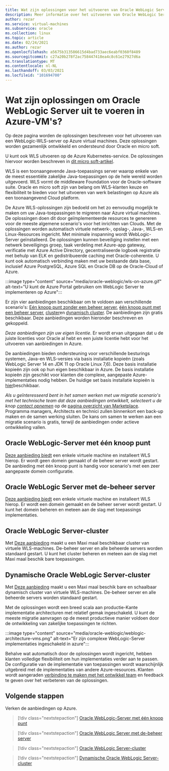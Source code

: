 ```yaml
---
title: Wat zijn oplossingen voor het uitvoeren van Oracle WebLogic Server op Azure Virtual Machines
description: Meer informatie over het uitvoeren van Oracle WebLogic Server op Microsoft Azure Virtual Machines.
author: rezar
ms.service: virtual-machines
ms.subservice: oracle
ms.collection: linux
ms.topic: article
ms.date: 02/24/2021
ms.author: rezar
ms.openlocfilehash: a5675b313586615d4bad733aec6eabf0360f8489
ms.sourcegitcommit: c27a20b278f2ac758447418ea4c8c61e27927d6a
ms.translationtype: MT
ms.contentlocale: nl-NL
ms.lasthandoff: 03/03/2021
ms.locfileid: "101694700"
---
```

# <a name="what-are-solutions-for-running-oracle-weblogic-server-on-azure-virtual-machines"></a>Wat zijn oplossingen om Oracle WebLogic Server uit te voeren in Azure-VM's?

Op deze pagina worden de oplossingen beschreven voor het uitvoeren van een WebLogic-WLS-server op Azure virtual machines. Deze oplossingen worden gezamenlijk ontwikkeld en ondersteund door Oracle en micro soft.

U kunt ook WLS uitvoeren op de Azure Kubernetes-service. De oplossingen hiervoor worden beschreven in [dit micro soft-artikel](./weblogic-aks.md).

WLS is een toonaangevende Java-toepassings server waarop enkele van de meest essentiële zakelijke Java-toepassingen op de hele wereld worden uitgevoerd. WLS vormt de middleware Foundation voor de Oracle-software suite. Oracle en micro soft zijn van belang om WLS-klanten keuze en flexibiliteit te bieden voor het uitvoeren van werk belastingen op Azure als een toonaangevend Cloud platform.

De Azure WLS-oplossingen zijn bedoeld om het zo eenvoudig mogelijk te maken om uw Java-toepassingen te migreren naar Azure virtual machines. De oplossingen doen dit door geïmplementeerde resources te genereren voor de meeste algemene scenario's voor het inrichten van Clouds. Met de oplossingen worden automatisch virtuele netwerk-, opslag-, Java-, WLS-en Linux-Resources ingericht. Met minimale inspanning wordt WebLogic-Server geïnstalleerd. De oplossingen kunnen beveiliging instellen met een netwerk beveiligings groep, taak verdeling met Azure-app gateway, verificatie met Azure Active Directory, gecentraliseerde logboek registratie met behulp van ELK en gedistribueerde caching met Oracle-coherentie. U kunt ook automatisch verbinding maken met uw bestaande data base, inclusief Azure PostgreSQL, Azure SQL en Oracle DB op de Oracle-Cloud of Azure. 

:::image type="content" source="media/oracle-weblogic/wls-on-azure.gif" alt-text="U kunt de Azure Portal gebruiken om WebLogic Server te implementeren op Azure":::

Er zijn vier aanbiedingen beschikbaar om te voldoen aan verschillende scenario's: [Eén knoop punt zonder een beheer server](https://portal.azure.com/#create/oracle.20191001-arm-oraclelinux-wls20191001-arm-oraclelinux-wls), [één knoop punt met een beheer server](https://portal.azure.com/#create/oracle.20191009-arm-oraclelinux-wls-admin20191009-arm-oraclelinux-wls-admin), [cluster](https://portal.azure.com/#create/oracle.20191007-arm-oraclelinux-wls-cluster20191007-arm-oraclelinux-wls-cluster)en [dynamisch cluster](https://portal.azure.com/#create/oracle.20191021-arm-oraclelinux-wls-dynamic-cluster20191021-arm-oraclelinux-wls-dynamic-cluster). De aanbiedingen zijn gratis beschikbaar. Deze aanbiedingen worden hieronder beschreven en gekoppeld.

_Deze aanbiedingen zijn uw eigen licentie_. Er wordt ervan uitgegaan dat u de juiste licenties voor Oracle al hebt en een juiste licentie hebt voor het uitvoeren van aanbiedingen in Azure.

De aanbiedingen bieden ondersteuning voor verschillende besturings systemen, Java-en WLS-versies via basis installatie kopieën (zoals WebLogic Server 14 en JDK 11 op Oracle Linux 7,6). Deze basis installatie kopieën zijn ook op hun eigen beschikbaar in Azure. De basis installatie kopieën zijn geschikt voor klanten die complexe, aangepaste Azure-implementaties nodig hebben. De huidige set basis installatie kopieën is [hier](https://azuremarketplace.microsoft.com/marketplace/apps?search=WebLogic%20Server%20Base%20Image&page=1)beschikbaar.

_Als u geïnteresseerd bent in het samen werken met uw migratie scenario's met het technische team dat deze aanbiedingen ontwikkelt, selecteert u de knop [contact opnemen](https://azuremarketplace.microsoft.com/marketplace/apps/oracle.oraclelinux-wls-cluster?tab=Overview)_ op de [pagina overzicht van Marketplace](https://azuremarketplace.microsoft.com/marketplace/apps/oracle.oraclelinux-wls-cluster?tab=Overview). Programma managers, Architects en technici zullen binnenkort een back-up maken en de samen werking sluiten. De kans om samen te werken aan een migratie scenario is gratis, terwijl de aanbiedingen onder actieve ontwikkeling vallen.

## <a name="oracle-weblogic-server-single-node"></a>Oracle WebLogic-Server met één knoop punt

[Deze aanbieding biedt](https://portal.azure.com/#create/oracle.20191001-arm-oraclelinux-wls20191001-arm-oraclelinux-wls) een enkele virtuele machine en installeert WLS hierop. Er wordt geen domein gemaakt of de beheer server wordt gestart. De aanbieding met één knoop punt is handig voor scenario's met een zeer aangepaste domein configuratie.

## <a name="oracle-weblogic-server-with-admin-server"></a>Oracle WebLogic Server met de-beheer server

[Deze aanbieding biedt](https://portal.azure.com/#create/oracle.20191009-arm-oraclelinux-wls-admin20191009-arm-oraclelinux-wls-admin) een enkele virtuele machine en installeert WLS hierop. Er wordt een domein gemaakt en de beheer server wordt gestart. U kunt het domein beheren en meteen aan de slag met toepassings implementaties.

## <a name="oracle-weblogic-server-cluster"></a>Oracle WebLogic Server-cluster

Met [Deze aanbieding](https://portal.azure.com/#create/oracle.20191007-arm-oraclelinux-wls-cluster20191007-arm-oraclelinux-wls-cluster) maakt u een Maxi maal beschikbaar cluster van virtuele WLS-machines. De-beheer server en alle beheerde servers worden standaard gestart. U kunt het cluster beheren en meteen aan de slag met Maxi maal beschik bare toepassingen.

## <a name="oracle-weblogic-server-dynamic-cluster"></a>Dynamische Oracle WebLogic Server-cluster

Met [Deze aanbieding](https://portal.azure.com/#create/oracle.20191021-arm-oraclelinux-wls-dynamic-cluster20191021-arm-oraclelinux-wls-dynamic-cluster) maakt u een Maxi maal beschik bare en schaalbaar dynamisch cluster van virtuele WLS-machines. De-beheer server en alle beheerde servers worden standaard gestart.

Met de oplossingen wordt een breed scala aan productie-Kante implementatie architecturen met relatief gemak ingeschakeld. U kunt de meeste migratie aanvragen op de meest productieve manier voldoen door de ontwikkeling van zakelijke toepassingen te richten.

:::image type="content" source="media/oracle-weblogic/weblogic-architecture-vms.png" alt-text="Er zijn complexe WebLogic-Server implementaties ingeschakeld in azure":::

Behalve wat automatisch door de oplossingen wordt ingericht, hebben klanten volledige flexibiliteit om hun implementaties verder aan te passen. De configuratie van de implementatie van toepassingen wordt waarschijnlijk uitgebreid met de implementaties van andere Azure-resources. Klanten wordt aangeraden [verbinding te maken met het ontwikkel team](https://azuremarketplace.microsoft.com/marketplace/apps/oracle.oraclelinux-wls-cluster?tab=Overview) en feedback te geven over het verbeteren van de oplossingen.

## <a name="next-steps"></a>Volgende stappen

Verken de aanbiedingen op Azure.

> [!div class="nextstepaction"]
> [Oracle WebLogic-Server met één knoop punt](https://portal.azure.com/#create/oracle.20191001-arm-oraclelinux-wls20191001-arm-oraclelinux-wls)

> [!div class="nextstepaction"]
> [Oracle WebLogic Server met de-beheer server](https://portal.azure.com/#create/oracle.20191009-arm-oraclelinux-wls-admin20191009-arm-oraclelinux-wls-admin)

> [!div class="nextstepaction"]
> [Oracle WebLogic Server-cluster](https://portal.azure.com/#create/oracle.20191007-arm-oraclelinux-wls-cluster20191007-arm-oraclelinux-wls-cluster)

> [!div class="nextstepaction"]
> [Dynamische Oracle WebLogic Server-cluster](https://portal.azure.com/#create/oracle.20191021-arm-oraclelinux-wls-dynamic-cluster20191021-arm-oraclelinux-wls-dynamic-cluster)
